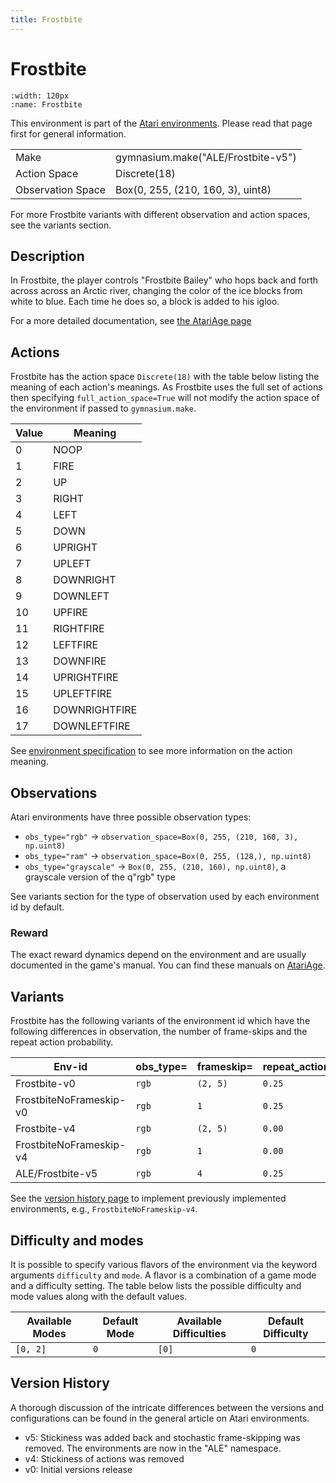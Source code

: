 ```yaml
---
title: Frostbite
---
```


# Frostbite

```{figure} ../_static/videos/environments/frostbite.gif
:width: 120px
:name: Frostbite
```

This environment is part of the <a href='..'>Atari environments</a>. Please read that page first for general information.

|                   |                                    |
|-------------------|------------------------------------|
| Make              | gymnasium.make("ALE/Frostbite-v5") |
| Action Space      | Discrete(18)                       |
| Observation Space | Box(0, 255, (210, 160, 3), uint8)  |

For more Frostbite variants with different observation and action spaces, see the variants section.

## Description

In Frostbite, the player controls "Frostbite Bailey" who hops back and forth across across an Arctic river, changing the color of the ice blocks from white to blue. Each time he does so, a block is added to his igloo.

For a more detailed documentation, see [the AtariAge page](https://atariage.com/manual_html_page.php?SoftwareLabelID=199)

## Actions

Frostbite has the action space `Discrete(18)` with the table below listing the meaning of each action's meanings.
As Frostbite uses the full set of actions then specifying `full_action_space=True` will not modify the action space of the environment if passed to `gymnasium.make`.

|   Value | Meaning       |
|---------|---------------|
|       0 | NOOP          |
|       1 | FIRE          |
|       2 | UP            |
|       3 | RIGHT         |
|       4 | LEFT          |
|       5 | DOWN          |
|       6 | UPRIGHT       |
|       7 | UPLEFT        |
|       8 | DOWNRIGHT     |
|       9 | DOWNLEFT      |
|      10 | UPFIRE        |
|      11 | RIGHTFIRE     |
|      12 | LEFTFIRE      |
|      13 | DOWNFIRE      |
|      14 | UPRIGHTFIRE   |
|      15 | UPLEFTFIRE    |
|      16 | DOWNRIGHTFIRE |
|      17 | DOWNLEFTFIRE  |

See [environment specification](../env-spec) to see more information on the action meaning.

## Observations

Atari environments have three possible observation types:

- `obs_type="rgb"` -> `observation_space=Box(0, 255, (210, 160, 3), np.uint8)`
- `obs_type="ram"` -> `observation_space=Box(0, 255, (128,), np.uint8)`
- `obs_type="grayscale"` -> `Box(0, 255, (210, 160), np.uint8)`, a grayscale version of the q"rgb" type

See variants section for the type of observation used by each environment id by default.

### Reward

The exact reward dynamics depend on the environment and are usually documented in the game's manual. You can find these manuals on [AtariAge](https://atariage.com/manual_html_page.php?SoftwareLabelID=199).

## Variants

Frostbite has the following variants of the environment id which have the following differences in observation,
the number of frame-skips and the repeat action probability.

| Env-id                  | obs_type=   | frameskip=   | repeat_action_probability=   |
|-------------------------|-------------|--------------|------------------------------|
| Frostbite-v0            | `rgb`       | `(2, 5)`     | `0.25`                       |
| FrostbiteNoFrameskip-v0 | `rgb`       | `1`          | `0.25`                       |
| Frostbite-v4            | `rgb`       | `(2, 5)`     | `0.00`                       |
| FrostbiteNoFrameskip-v4 | `rgb`       | `1`          | `0.00`                       |
| ALE/Frostbite-v5        | `rgb`       | `4`          | `0.25`                       |

See the [version history page](https://ale.farama.org/environments/#version-history-and-naming-schemes) to implement previously implemented environments, e.g., `FrostbiteNoFrameskip-v4`.

## Difficulty and modes

It is possible to specify various flavors of the environment via the keyword arguments `difficulty` and `mode`.
A flavor is a combination of a game mode and a difficulty setting. The table below lists the possible difficulty and mode values
along with the default values.

| Available Modes   | Default Mode   | Available Difficulties   | Default Difficulty   |
|-------------------|----------------|--------------------------|----------------------|
| `[0, 2]`          | `0`            | `[0]`                    | `0`                  |

## Version History

A thorough discussion of the intricate differences between the versions and configurations can be found in the general article on Atari environments.

* v5: Stickiness was added back and stochastic frame-skipping was removed. The environments are now in the "ALE" namespace.
* v4: Stickiness of actions was removed
* v0: Initial versions release
